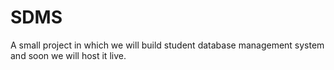 # SDMS
A small project in which we will build student database management system and soon we will host it live.
